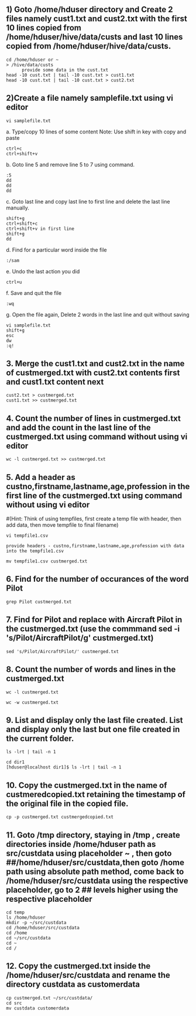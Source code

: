 ## 1) Goto /home/hduser directory and Create 2 files namely cust1.txt and cust2.txt with the first 10 lines copied from /home/hduser/hive/data/custs and last 10 lines copied from /home/hduser/hive/data/custs.
```
cd /home/hduser or ~
> /hive/data/custs
      provide some data in the cust.txt
head -10 cust.txt | tail -10 cust.txt > cust1.txt
head -10 cust.txt | tail -10 cust.txt > cust2.txt
```
## 2)Create a file namely samplefile.txt using vi editor
```
vi samplefile.txt
```
a. Type/copy 10 lines of some content
Note: Use shift in key with copy and paste
```
ctrl+c
ctrl+shift+v 
```
b. Goto line 5 and remove line 5 to 7 using command.
```
:5
dd
dd
dd
```
c. Goto last line and copy last line to first line and delete the last line manually.
```
shift+g
ctrl+shift+c
ctrl+shift+v in first line
shift+g
dd
```
d. Find for a particular word inside the file
```
:/sam
```
e. Undo the last action you did
```
ctrl+u
```
f. Save and quit the file
```
:wq
```
g. Open the file again, Delete 2 words in the last line and quit without saving
```
vi samplefile.txt
shift+g
esc
dw
:q!
```
## 3. Merge the cust1.txt and cust2.txt in the name of custmerged.txt with cust2.txt contents first and cust1.txt content next
```
cust2.txt > custmerged.txt
cust1.txt >> custmerged.txt
```
## 4. Count the number of lines in custmerged.txt and add the count in the last line of the custmerged.txt using command without using vi editor
```
wc -l custmerged.txt >> custmerged.txt
```
## 5. Add a header as custno,firstname,lastname,age,profession in the first line of the custmerged.txt using command without using vi editor
#(Hint: Think of using tempfiles, first create a temp file with header, then add data, then move tempfile to final filename)
```
vi tempfile1.csv

provide headers - custno,firstname,lastname,age,profession with data into the tempfile1.csv

mv tempfile1.csv custmerged.txt
```

## 6. Find for the number of occurances of the word Pilot
```
grep Pilot custmerged.txt
```

## 7. Find for Pilot and replace with Aircraft Pilot in the custmerged.txt (use the commmand sed -i 's/Pilot/AircraftPilot/g' custmerged.txt)
```
sed 's/Pilot/AircraftPilot/' custmerged.txt
```

## 8. Count the number of words and lines in the custmerged.txt
```
wc -l custmerged.txt

wc -w custmerged.txt
```

## 9. List and display only the last file created. List and display only the last but one file created in the current folder.
```
ls -lrt | tail -n 1

cd dir1
[hduser@localhost dir1]$ ls -lrt | tail -n 1
```
## 10. Copy the custmerged.txt in the name of custmeredcopied.txt retaining the timestamp of the original file in the copied file.
```
cp -p custmerged.txt custmergedcopied.txt
```
## 11. Goto /tmp directory, staying in /tmp , create directories inside /home/hduser path as src/custdata using placeholder ~ , then goto ##/home/hduser/src/custdata,then goto /home path using absolute path method, come back to /home/hduser/src/custdata using the respective placeholder, go to 2 ## levels higher using the respective placeholder
```
cd temp
ls /home/hduser
mkdir -p ~/src/custdata
cd /home/hduser/src/custdata
cd /home
cd ~/src/custdata
cd ~
cd /
```
## 12. Copy the custmerged.txt inside the /home/hduser/src/custdata and rename the directory custdata as customerdata
```
cp custmerged.txt ~/src/custdata/
cd src
mv custdata customerdata
```





